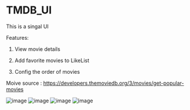 # TMDB_UI
This is a singal UI

Features:

1. View movie details

2. Add favorite movies to LikeList

3. Config the order of movies

Moive source : https://developers.themoviedb.org/3/movies/get-popular-movies

![image](http://github.com/xiaoqingz347@gmail.com/TMDB_UI/raw/master/images/index.png)
![image](http://github.com/xiaoqingz347@gmail.com/TMDB_UI/raw/master/images/likelist.png)
![image](http://github.com/xiaoqingz347@gmail.com/TMDB_UI/raw/master/images/details.png)
![image](http://github.com/xiaoqingz347@gmail.com/TMDB_UI/raw/master/images/config.png)



